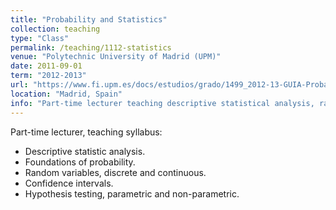 ```yaml
---
title: "Probability and Statistics"
collection: teaching
type: "Class"
permalink: /teaching/1112-statistics
venue: "Polytechnic University of Madrid (UPM)"
date: 2011-09-01
term: "2012-2013"
url: "https://www.fi.upm.es/docs/estudios/grado/1499_2012-13-GUIA-Probabilidades%20y%20Estadistica%20I_1ersemestre.pdf"
location: "Madrid, Spain"
info: "Part-time lecturer teaching descriptive statistical analysis, random variables, confidence intervals and hypothesis testing."
---
```


Part-time lecturer, teaching syllabus:

* Descriptive statistic analysis.
* Foundations of probability.
* Random variables, discrete and continuous.
* Confidence intervals.
* Hypothesis testing, parametric and non-parametric.

